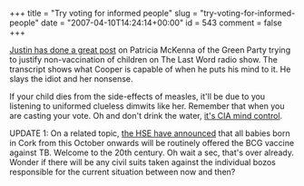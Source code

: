 +++
title = "Try voting for informed people"
slug = "try-voting-for-informed-people"
date = "2007-04-10T14:24:14+00:00"
id = 543
comment = false
+++

[Justin has done a great post](http://taint.org/2007/04/10/134819a.html) on Patricia McKenna of the Green Party trying to justify non-vaccination of children on The Last Word radio show. The transcript shows what Cooper is capable of when he puts his mind to it. He slays the idiot and her nonsense. 

If your child dies from the side-effects of measles, it'll be due to you listening to uniformed clueless dimwits like her. Remember that when you are casting your vote. Oh and don't drink the water, [it's CIA mind control](http://www.google.ie/search?hl=en&rls=GGGL,GGGL:2006-46,GGGL:en&sa=X&oi=spell&resnum=0&ct=result&cd=1&q=fluoridation+mind+control&spell=1).

UPDATE 1: On a related topic, [the HSE have announced](http://breakingnews.ie/ireland/?jp=MHAUGBAUQLQL) that all babies born in Cork from this October onwards will be routinely offered the BCG vaccine against TB. Welcome to the 20th century. Oh wait a sec, that's over already. Wonder if there will be any civil suits taken against the individual bozos responsible for the current situation between now and then?
